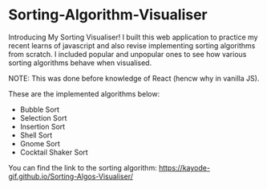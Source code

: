 # Sorting-Algorithm-Visualiser 

Introducing My Sorting Visualiser! 
I built this web application to practice my recent learns of javascript and also revise implementing sorting algorithms from scratch. I included popular and unpopular ones to see how various sorting algorithms behave when visualised.

NOTE: This was done before knowledge of React (hencw why in vanilla JS). 

These are the implemented algorithms below:

- Bubble Sort
- Selection Sort
- Insertion Sort
- Shell Sort
- Gnome Sort
- Cocktail Shaker Sort

You can find the link to the sorting algorithm: https://kayode-gif.github.io/Sorting-Algos-Visualiser/

